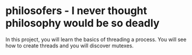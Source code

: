 # philosofers - I never thought philosophy would be so deadly

In this project, you will learn the basics of threading a process.
You will see how to create threads and you will discover mutexes.
